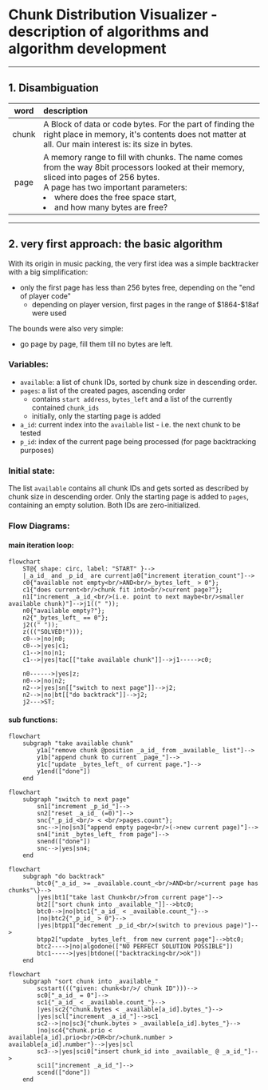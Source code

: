Chunk Distribution Visualizer -
description of algorithms and algorithm development
===================================================
---
## 1. Disambiguation

| word | description |
| :---: | :--- |
| chunk | A Block of data or code bytes.  For the part of finding the right place in memory, it's contents does not matter at all.  Our main interest is: its size in bytes.|
| page | A memory range to fill with chunks.  The name comes from the way 8bit processors looked at their memory, sliced into pages of 256 bytes.<br>A page has two important parameters:<br><li/> where does the free space start,<br><li/> and how many bytes are free?

---
## 2. very first approach: the basic algorithm
With its origin in music packing, the very first idea was a simple backtracker with a big simplification:
- only the first page has less than 256 bytes free, depending on the "end of player code"
  - depending on player version, first pages in the range of \$1864-\$18af were used

The bounds were also very simple:
- go page by page, fill them till no bytes are left.

### Variables:
- `available`: a list of chunk IDs, sorted by chunk size in descending order.
- `pages`: a list of the created pages, ascending order
  - contains `start address`, `bytes_left` and a list of the currently contained `chunk_ids`
  - initially, only the starting page is added
- `a_id`: current index into the `available` list - i.e. the next chunk to be tested
- `p_id`: index of the current page being processed (for page backtracking purposes)

### Initial state:

The list `available` contains all chunk IDs and gets sorted as described by chunk size in
descending order.  Only the starting page is added to `pages`, containing an empty solution.
Both IDs are zero-initialized.

### Flow Diagrams:
#### main iteration loop:
```mermaid
flowchart
	ST@{ shape: circ, label: "START" }-->
	|_a_id_ and _p_id_ are current|a0["increment iteration_count"]-->
    c0{"available not empty<br/>AND<br/>_bytes_left_ > 0"};
	c1{"does current<br/>chunk fit into<br/>current page?"};
	n1["increment _a_id_<br/>(i.e. point to next maybe<br/>smaller available chunk)"]-->j1((" "));
    n0{"available empty?"};
	n2{"_bytes_left_ == 0"};
    j2((" "));
	z((("SOLVED!")));
	c0-->|no|n0;
    c0-->|yes|c1;
	c1-->|no|n1;
    c1-->|yes|tac[["take available chunk"]]-->j1----->c0;

	n0------>|yes|z;
	n0-->|no|n2;
	n2-->|yes|sn[["switch to next page"]]-->j2;
	n2-->|no|bt[["do backtrack"]]-->j2;
    j2--->ST;
```
#### sub functions:
```mermaid
flowchart
	subgraph "take available chunk"
		y1a["remove chunk @position _a_id_ from _available_ list"]-->
		y1b["append chunk to current _page_"]-->
		y1c["update _bytes_left_ of current page."]-->
        y1end(["done"])
	end
```
```mermaid
flowchart
	subgraph "switch to next page"
        sn1["increment _p_id_"]-->
        sn2["reset _a_id_ (=0)"]-->
        snc{"_p_id_<br/> < <br/>pages.count"};
        snc-->|no|sn3["append empty page<br/>(->new current page)"]-->
        sn4["init _bytes_left_ from page"]-->
        snend(["done"])
        snc-->|yes|sn4;
	end
```
```mermaid
flowchart
	subgraph "do backtrack"
        btc0{"_a_id_ >= _available.count_<br/>AND<br/>current page has chunks"\}-->
        |yes|bt1["take last Chunk<br/>from current page"]-->
        bt2[["sort chunk into _available_"]]-->btc0;
        btc0-->|no|btc1{"_a_id_ < _available.count_"}-->
        |no|btc2{"_p_id_ > 0"}-->
        |yes|btpp1["decrement _p_id_<br/>(switch to previous page)"]-->
        btpp2["update _bytes_left_ from new current page"]-->btc0;
        btc2---->|no|algodone(["NO PERFECT SOLUTION POSSIBLE"])
        btc1----->|yes|btdone(["backtracking<br/>ok"])
	end
```
```mermaid
flowchart
	subgraph "sort chunk into _available_"
        scstart((("given: chunk<br/>/ chunk ID")))-->
		sc0["_a_id_ = 0"]-->
		sc1{"_a_id_ < _available.count_"}-->
        |yes|sc2{"chunk.bytes < _available[a_id].bytes_"}-->
        |yes|scl["increment _a_id_"]-->sc1
        sc2-->|no|sc3{"chunk.bytes > _available[a_id].bytes_"}-->
        |no|sc4{"chunk.prio < available[a_id].prio<br/>OR<br/>chunk.number > available[a_id].number"}-->|yes|scl
        sc3-->|yes|sci0["insert chunk_id into _available_ @ _a_id_"]-->
        sci1["increment _a_id_"]-->
        scend(["done"])
	end
```
